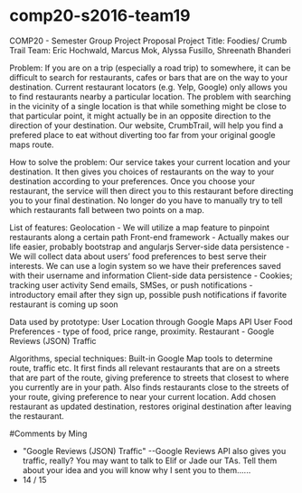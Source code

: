 # comp20-s2016-team19
COMP20 - Semester Group Project Proposal
Project Title: Foodies/ Crumb Trail
Team: Eric Hochwald, Marcus Mok, Alyssa Fusillo, Shreenath Bhanderi


Problem:
If you are on a trip (especially a road trip) to somewhere, it can be difficult to search for restaurants, cafes or bars that are on the way to your destination. Current restaurant locators (e.g. Yelp, Google) only allows you to find restaurants nearby a particular location. The problem with searching in the vicinity of a single location is that while something might be close to that particular point, it might actually be in an opposite direction to the direction of your destination. Our website, CrumbTrail, will help you find a prefered place to eat without diverting too far from your original google maps route.  

How to solve the problem:
Our service takes your current location and your destination. It then gives you choices of restaurants on the way to your destination according to your preferences. Once you choose your restaurant, the service will then direct you to this restaurant before directing you to your final destination. No longer do you have to manually try to tell which restaurants fall between two points on a map.

List of features:
Geolocation - We will utilize a map feature to pinpoint restaurants along a certain path
Front-end framework - Actually makes our life easier, probably bootstrap and angularjs
Server-side data persistence - We will collect data about users’ food preferences to       best serve their interests. We can use a login system so we have their preferences saved with their username and information
Client-side data persistence - Cookies; tracking user activity
Send emails, SMSes, or push notifications - introductory email after they sign up, possible push notifications if favorite restaurant is coming up soon

Data used by prototype:
User Location through Google Maps API
User Food Preferences - type of food, price range, proximity. 
Restaurant - Google Reviews (JSON)
Traffic 

Algorithms, special techniques: 
Built-in Google Map tools to determine route, traffic etc. It first finds all relevant restaurants that are on a streets that are part of the route, giving preference to streets that closest to where you currently are in your path. Also finds restaurants close to the streets of your route, giving preference to near your current location. 
Add chosen restaurant as updated destination, restores original destination after leaving the restaurant. 

#Comments by Ming
* "Google Reviews (JSON) Traffic" --Google Reviews API also gives you traffic, really?  You may want to talk to Elif or Jade our TAs.  Tell them about your idea and you will know why I sent you to them......
* 14 / 15
